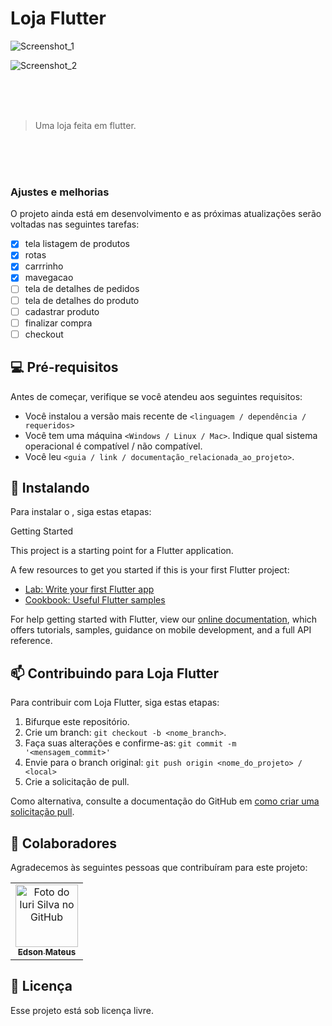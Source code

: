 # Loja Flutter


![Screenshot_1](https://user-images.githubusercontent.com/57047448/106073518-fd1ac000-60e8-11eb-80f5-d4444261003e.png)

![Screenshot_2](https://user-images.githubusercontent.com/57047448/106073548-0d329f80-60e9-11eb-8105-ad659057a9b2.png)


<br>
<br>
<br>


> Uma loja feita em flutter.

<br>
<br>
<br>

### Ajustes e melhorias

O projeto ainda está em desenvolvimento e as próximas atualizações serão voltadas nas seguintes tarefas:

- [x] tela listagem de produtos
- [x] rotas 
- [x] carrrinho
- [x] mavegacao
- [ ] tela de detalhes de pedidos
- [ ] tela de detalhes do produto
- [ ] cadastrar produto
- [ ] finalizar compra
- [ ] checkout

## 💻 Pré-requisitos

Antes de começar, verifique se você atendeu aos seguintes requisitos:
<!---Estes são apenas requisitos de exemplo. Adicionar, duplicar ou remover conforme necessário--->
* Você instalou a versão mais recente de `<linguagem / dependência / requeridos>`
* Você tem uma máquina `<Windows / Linux / Mac>`. Indique qual sistema operacional é compatível / não compatível.
* Você leu `<guia / link / documentação_relacionada_ao_projeto>`.

## 🚀 Instalando 

Para instalar o , siga estas etapas:

Getting Started

This project is a starting point for a Flutter application.

A few resources to get you started if this is your first Flutter project:

- [Lab: Write your first Flutter app](https://flutter.dev/docs/get-started/codelab)
- [Cookbook: Useful Flutter samples](https://flutter.dev/docs/cookbook)

For help getting started with Flutter, view our
[online documentation](https://flutter.dev/docs), which offers tutorials,
samples, guidance on mobile development, and a full API reference.




## 📫 Contribuindo para Loja Flutter

Para contribuir com Loja Flutter, siga estas etapas:

1. Bifurque este repositório.
2. Crie um branch: `git checkout -b <nome_branch>`.
3. Faça suas alterações e confirme-as: `git commit -m '<mensagem_commit>'`
4. Envie para o branch original: `git push origin <nome_do_projeto> / <local>`
5. Crie a solicitação de pull.

Como alternativa, consulte a documentação do GitHub em [como criar uma solicitação pull](https://help.github.com/en/github/collaborating-with-issues-and-pull-requests/creating-a-pull-request).

## 🤝 Colaboradores

Agradecemos às seguintes pessoas que contribuíram para este projeto:

<table>
  <tr>
    <td align="center">
      <a href="https://github.com/EdsonMateus1">
        <img src="https://avatars.githubusercontent.com/u/57047448?s=460&u=6ef877f8c27a228c7b1cafb860cf12cbdff27329&v=4" width="100px;" alt="Foto do Iuri Silva no GitHub"/><br>
        <sub>
          <b>Edson Mateus</b>
        </sub>
      </a>
    </td>
  </tr>
</table>



## 📝 Licença

Esse projeto está sob licença livre.

